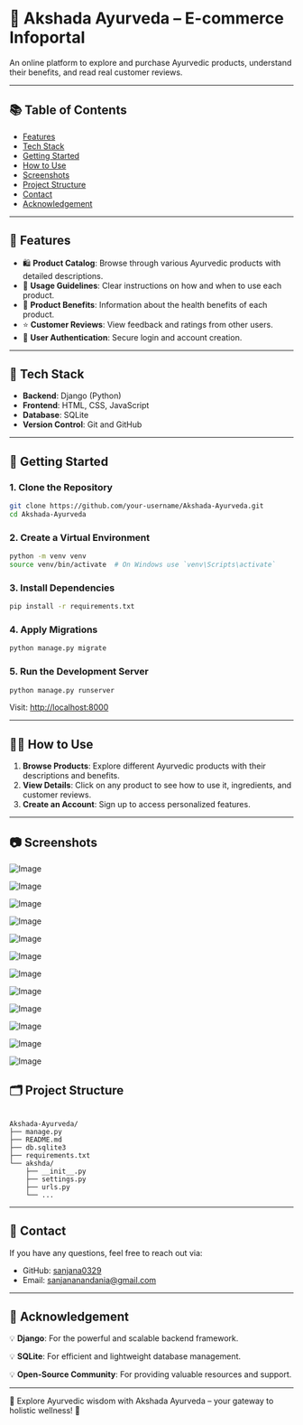 
# 📘 Akshada Ayurveda – E-commerce Infoportal

An online platform to explore and purchase Ayurvedic products, understand their benefits, and read real customer reviews.

---

## 📚 Table of Contents

- [Features](#-features)
- [Tech Stack](#-tech-stack)
- [Getting Started](#-getting-started)
- [How to Use](#-how-to-use)
- [Screenshots](#-screenshots)
- [Project Structure](#️-project-structure)
- [Contact](#-contact)
- [Acknowledgement](#-acknowledgement)

---

## 📌 Features

- 🛍️ **Product Catalog**: Browse through various Ayurvedic products with detailed descriptions.
- 📖 **Usage Guidelines**: Clear instructions on how and when to use each product.
- 🌿 **Product Benefits**: Information about the health benefits of each product.
- ⭐ **Customer Reviews**: View feedback and ratings from other users.
- 🔐 **User Authentication**: Secure login and account creation.

---

## 🧰 Tech Stack

- **Backend**: Django (Python)
- **Frontend**: HTML, CSS, JavaScript
- **Database**: SQLite
- **Version Control**: Git and GitHub

---

## 🚀 Getting Started

### 1. Clone the Repository

```bash
git clone https://github.com/your-username/Akshada-Ayurveda.git
cd Akshada-Ayurveda
```

### 2. Create a Virtual Environment

```bash
python -m venv venv
source venv/bin/activate  # On Windows use `venv\Scripts\activate`
```

### 3. Install Dependencies

```bash
pip install -r requirements.txt
```

### 4. Apply Migrations

```bash
python manage.py migrate
```

### 5. Run the Development Server

```bash
python manage.py runserver
```

Visit: [http://localhost:8000](http://localhost:8000)

---

## 🧑‍💻 How to Use

1. **Browse Products**: Explore different Ayurvedic products with their descriptions and benefits.
2. **View Details**: Click on any product to see how to use it, ingredients, and customer reviews.
3. **Create an Account**: Sign up to access personalized features.

---

## 📷 Screenshots


![Image](https://github.com/user-attachments/assets/2aaa07fd-1d69-4209-a1a8-f414d34b0548)


![Image](https://github.com/user-attachments/assets/dcc6e048-ee04-405e-bc5f-3c5a5277d59a)


![Image](https://github.com/user-attachments/assets/24329bc1-4191-4868-8b84-63156a2ef91b)


![Image](https://github.com/user-attachments/assets/7451e4f0-5755-4c4d-aa57-ed1f1568307c)


![Image](https://github.com/user-attachments/assets/f085103e-34ff-4313-8165-4f41428b96e2)


![Image](https://github.com/user-attachments/assets/5b510216-55ec-4d7e-a8db-6c358668ba81)


![Image](https://github.com/user-attachments/assets/e541e093-567e-498c-8684-bba1ec5bf7f4)


![Image](https://github.com/user-attachments/assets/3c338c41-a17a-41b6-a1c3-058bdc3b351b)


![Image](https://github.com/user-attachments/assets/faf5ba0e-ed8e-4700-9b55-c9de736c3c14)


![Image](https://github.com/user-attachments/assets/00a1e416-a26f-486a-a625-d7df4afb1f56)


![Image](https://github.com/user-attachments/assets/aa3bc085-1cc9-4ff6-bf53-9931ecd47736)


![Image](https://github.com/user-attachments/assets/50d0821b-4766-4e86-bc80-19661596e9e0)

## 🗂️ Project Structure

```![hp2](https://github.com/user-attachments/assets/c20d19c9-4c1a-4dca-bf40-eda1e0199598)

Akshada-Ayurveda/
├── manage.py
├── README.md
├── db.sqlite3
├── requirements.txt
└── akshda/
    ├── __init__.py
    ├── settings.py
    ├── urls.py
    └── ...
```

---

## 📧 Contact

If you have any questions, feel free to reach out via:

- GitHub: [sanjana0329](https://github.com/your-sanjana0329)
- Email: [sanjananandania@gmail.com](mailto\:sanjananandania@gmail.com)

---

## 🙏 Acknowledgement

💡 **Django**: For the powerful and scalable backend framework.

💡 **SQLite**: For efficient and lightweight database management.

💡 **Open-Source Community**: For providing valuable resources and support.

---

🚀 Explore Ayurvedic wisdom with Akshada Ayurveda – your gateway to holistic wellness! 🌿

